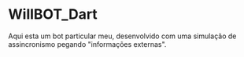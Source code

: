 # WillBOT_Dart
Aqui esta um bot particular meu, desenvolvido com uma simulação de assincronismo pegando "informações externas".
